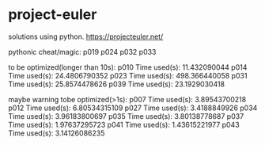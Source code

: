 # project-euler
solutions using python.
https://projecteuler.net/

pythonic cheat/magic:
p019
p024
p032
p033

to be optimized(longer than 10s):
p010
Time used(s): 11.432090044
p014
Time used(s): 24.4806790352
p023
Time used(s): 498.366440058
p031
Time used(s): 25.8574478626
p039
Time used(s): 23.1929030418


maybe warning tobe optimized(>1s):
p007
Time used(s): 3.89543700218
p012
Time used(s): 6.80534315109
p027
Time used(s): 3.4188849926
p034
Time used(s): 3.96183800697
p035
Time used(s): 3.80138778687
p037
Time used(s): 1.97637295723
p041
Time used(s): 1.43615221977
p043
Time used(s): 3.14126086235
